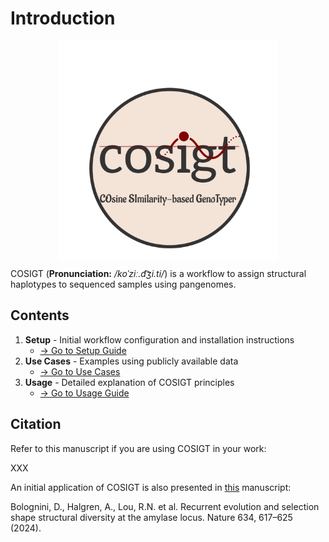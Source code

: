# Introduction

[<img src="./cosigt.mod.png" width="350" style="display: block; margin: 0 auto"/>](./cosigt.mod.png)

COSIGT (**Pronunciation:** _/koˈziː.d͡ʒi.ti/_) is a workflow to assign structural haplotypes to sequenced samples using pangenomes. 

## Contents

1. **Setup** - Initial workflow configuration and installation instructions
   - [→ Go to Setup Guide](/setup/setup.html)
2. **Use Cases** - Examples using publicly available data
   - [→ Go to Use Cases](/usecases/usecases.html)
3. **Usage** - Detailed explanation of COSIGT principles
   - [→ Go to Usage Guide](/usage/usage.html)

## Citation

Refer to this manuscript if you are using COSIGT in your work:

XXX

An initial application of COSIGT is also presented in [this](https://www.nature.com/articles/s41586-024-07911-1) manuscript:

Bolognini, D., Halgren, A., Lou, R.N. et al. Recurrent evolution and selection shape structural diversity at the amylase locus. Nature 634, 617–625 (2024).